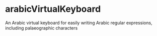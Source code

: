 # arabicVirtualKeyboard
An Arabic virtual keyboard for easily writing Arabic regular expressions, including palaeographic characters
